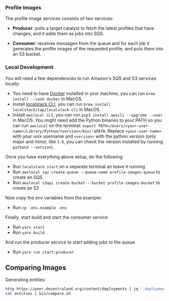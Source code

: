 ### Profile Images

The profile image services consists of two services:

- **Producer**: polls a target catalyst to fetch the latest profiles that have changes, and it adds them as jobs into SQS.

- **Consumer**: receives messages from the queue and for each job it generates the profile images of the requested profile, and puts them into an S3 bucket.

### Local Development

You will need a few dependencies to run Amazon's SQS and S3 services locally:

- You need to have [Docker](https://www.docker.com/get-started) installed in your machine, you can run `brew install --cask docker` in MacOS.
- Install [localstack CLI](https://docs.localstack.cloud/getting-started/installation/#localstack-cli), you can run `brew install localstack/tap/localstack-cli` in MacOS.
- Install `awslocal CLI`, you can run `pip3 install awscli --upgrade --user` in MacOS. You might need add the Python binaries to your PATH so you can run `awslocal` on the terminal: `export PATH=/Users/<your-user-name>/Library/Python/<version>/bin/:$PATH`. Replace `<your-user-name>` with your unix username and `<version>` with the python version (only major and minor, like `3.9`, you can check the version installed by running `python3 --version`).

Once you have everything above setup, do the following:

- Run `localstack start` on a separate terminal an leave it running
- Run `awslocal sqs create-queue --queue-name profile-images-queue` to create an SQS
- Run `awslocal s3api create-bucket --bucket profile-images-bucket` to create an S3

Now copy the env variables from the example:

- Run `cp .env.example .env`

Finally, start build and start the consumer service

- Run `yarn start`
- Run `yarn build`

And run the producer service to start adding jobs to the queue

- Run `yarn run start:producer`

## Comparing Images

Generating entities:

```bash
http https://peer.decentraland.org/content/deployments | jq '.deployments[] | select(.entityType == "profile") | .entityId' | cut -d\" -f2  | sort | uniq > entities
cat entities | bin/compare.sh
```
